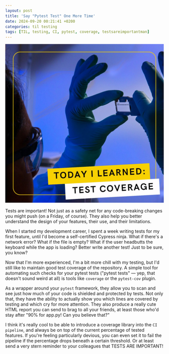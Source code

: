 ```yaml
---
layout: post
title: 'Say "Pytest Test" One More Time'
date: 2024-09-20 00:21:41 +0200
categories: til testing
tags: [TIL, testing, CI, pytest, coverage, testsareimportantman]
---
```


![Test coverage TIL photo of a scientist in a research lab](/assets/testing.jpg)

Tests are important! Not just as a safety net for any code-breaking changes you might push (on a Friday, of course). They also help you better understand the design of your features, their use, and their limitations.

When I started my development career, I spent a week writing tests for my first feature, until I'd become a self-certified Cypress ninja. What if there's a network error? What if the file is empty? What if the user headbutts the keyboard while the app is loading? Better write another test! Just to be sure, you know?

Now that I'm more experienced, I'm a bit more chill with my testing, but I'd still like to maintain good test coverage of the repository. A simple tool for automating such checks for your pytest tests ("pytest tests" — yep, that doesn't sound weird at all) is tools like `coverage` or the `pytest-cov` plugin.

As a wrapper around your `pytest` framework, they allow you to scan and see just how much of your code is shielded and protected by tests. Not only that, they have the ability to actually show you which lines are covered by testing and which cry for more attention. They also produce a really cute HTML report you can send to brag to all your friends, at least those who'd stay after "90% for app.py! Can you believe that?"

I think it's really cool to be able to introduce a coverage library into the `CI pipeline`, and always be on top of the current percentage of tested features. If you're feeling particularly devious, you can even set it to fail the pipeline if the percentage drops beneath a certain threshold. Or at least send a very stern reminder to your colleagues that TESTS ARE IMPORTANT!
